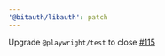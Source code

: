 ```yaml
---
'@bitauth/libauth': patch
---
```


Upgrade `@playwright/test` to close [#115](https://github.com/bitauth/libauth/pull/115)
